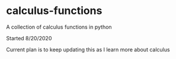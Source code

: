 # calculus-functions
A collection of calculus functions in python

Started 8/20/2020

Current plan is to keep updating this as I learn more about calculus
